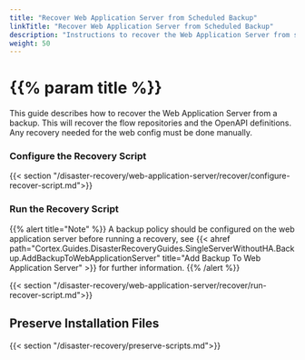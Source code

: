 ```yaml
---
title: "Recover Web Application Server from Scheduled Backup"
linkTitle: "Recover Web Application Server from Scheduled Backup"
description: "Instructions to recover the Web Application Server from scheduled backups."
weight: 50
---
```


# {{% param title %}}

This guide describes how to recover the Web Application Server from a backup. This will recover the flow repositories and the OpenAPI definitions. Any recovery needed for the web config must be done manually.

### Configure the Recovery Script

{{< section "/disaster-recovery/web-application-server/recover/configure-recover-script.md">}}

### Run the Recovery Script

{{% alert title="Note" %}}
A backup policy should be configured on the web application server before running a recovery, see {{< ahref path="Cortex.Guides.DisasterRecoveryGuides.SingleServerWithoutHA.Backup.AddBackupToWebApplicationServer" title="Add Backup To Web Application Server" >}} for further information.
{{% /alert %}}

{{< section "/disaster-recovery/web-application-server/recover/run-recover-script.md">}}

## Preserve Installation Files

{{< section "/disaster-recovery/preserve-scripts.md">}}